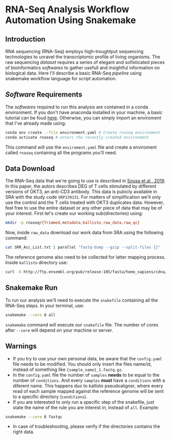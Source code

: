 # RNA-Seq Analysis Workflow Automation Using Snakemake
## Introduction
RNA sequencing (RNA-Seq) employs high-troughtput sequencing technologies to unravel the transcriptomic profile of living organisms. The raw sequencing *dataset* requires a series of elegant and sofisticated pieces of bioinformatics *softwares* to gather usefull and insightful information on biological data. Here I'll describe a basic RNA-Seq *pipeline* using snakemake workflow language for *script* automation.
## *Software* Requirements 
The *softwares* required to run this analysis are contained in a conda environment. If you don't have anaconda installed in your machine, a basic tutorial can be foud [here](https://www.digitalocean.com/community/tutorials/how-to-install-the-anaconda-python-distribution-on-ubuntu-20-04). Otherwise, you can simply import an enviroment that I've already made using:
```sh
conda env create --file environment.yaml # Create rnaseq environment
conda activate rnaseq # enters the recently created environment
```
This command will use the ```enviroment.yaml``` file and create a enviroment called ```rnaseq``` containing all the programs you'll need. 

## Data Download 
The RNA-Seq data that we're going to use is described in [Sousa et al., 2019](https://bmcgenomics.biomedcentral.com/articles/10.1186/s12864-019-5967-8). In this paper, the autors describes DEG of T cells stimulated by different versions of OKT3, an anti-CD3 antibody. This data is pubicly available in SRA with the study code ```SRP139131```. For matters of simplification we'll only use the control and the T cells treated with OKT3 duplicates data. However, feel free to use the entire dataset or any other piece of data that may be of your interest. First let's create our working sub(directories) using: 
```sh
mkdir -p rnaseq/{Trimmed,metadata,kallisto,raw_data,raw_qc}
```
Now, inside ```raw_data``` download our work data from SRA using the following command:
```sh
cat SRR_Acc_List.txt | parallel "fastq-dump --gzip --split-files {}"
```
The reference genome also need to be collected for latter mapping process. Inside ```kallisto``` directory use:
```sh
curl -O http://ftp.ensembl.org/pub/release-105/fasta/homo_sapiens/cdna/Homo_sapiens.GRCh38.cdna.all.fa.gz && gunzip *.gz
```
## Snakemake Run
To run our analysis we'll need to execute the ```snakefile``` containing all the RNA-Seq steps. In your terminal, use:
```sh
snakemake --core 8 all
```
```snakemake``` command will execute our ```snakefile``` file. The number of cores after ```--core``` will depend on your machine or server. 
## Warnings 
- If you try to use your own personal data, be aware that the ```config.yaml``` file needs to be modified. You should only insert the files name/id, instead of something like ```{sample_name}_1.fastq.gz```. 
- In the ```config.yaml``` file the number of ```samples``` **needs** to be equal to the number of ```conditions```. And every ```samples``` **must** have a ```conditions``` with a diferent name. This happens duo to kallisto pseudoaligner, where every read of each sample mapped against the reference genome will be sent to a specific directory (```conditions```). 
- If you are interested to only run a specific step of the snakefile, just state the name of the rule you are interest in, instead of ```all```. Example:
 ```sh
snakemake --core 8 fastqc
```
- In case of troubleshooting, please verify if the directories contains the right data.  